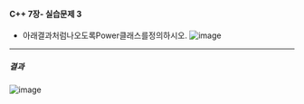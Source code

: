 #### C++ 7장- 실습문제 3
* 아래결과처럼나오도록Power클래스를정의하시오.
![image](https://github.com/user-attachments/assets/e4c75709-bf04-40c3-a759-2553ea5d1fdf)
---
##### 결과
![image](https://github.com/user-attachments/assets/ab5b2915-1af7-4c4f-ba9c-c9488ac1ba57)
